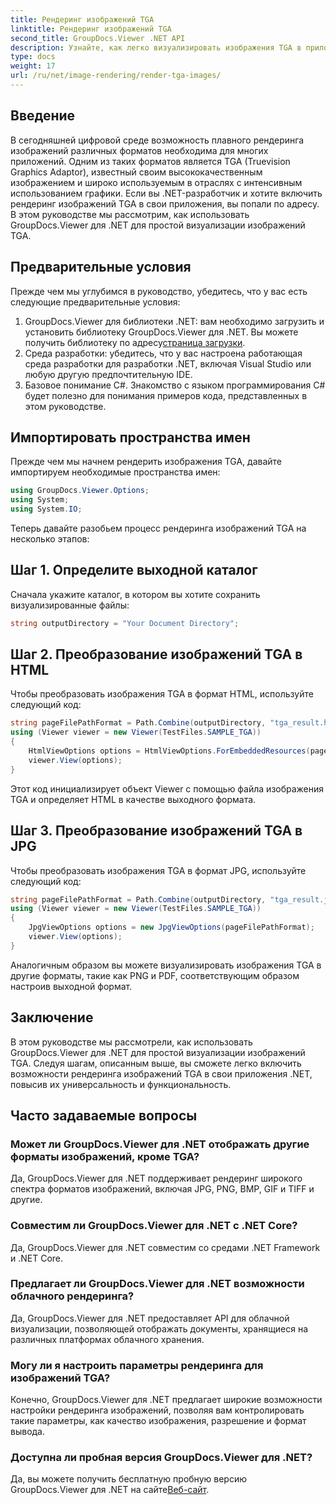 ```yaml
---
title: Рендеринг изображений TGA
linktitle: Рендеринг изображений TGA
second_title: GroupDocs.Viewer .NET API
description: Узнайте, как легко визуализировать изображения TGA в приложениях .NET с помощью GroupDocs.Viewer. Расширьте свои возможности рендеринга изображений.
type: docs
weight: 17
url: /ru/net/image-rendering/render-tga-images/
---
```

## Введение
В сегодняшней цифровой среде возможность плавного рендеринга изображений различных форматов необходима для многих приложений. Одним из таких форматов является TGA (Truevision Graphics Adaptor), известный своим высококачественным изображением и широко используемым в отраслях с интенсивным использованием графики. Если вы .NET-разработчик и хотите включить рендеринг изображений TGA в свои приложения, вы попали по адресу. В этом руководстве мы рассмотрим, как использовать GroupDocs.Viewer для .NET для простой визуализации изображений TGA.
## Предварительные условия
Прежде чем мы углубимся в руководство, убедитесь, что у вас есть следующие предварительные условия:
1.  GroupDocs.Viewer для библиотеки .NET: вам необходимо загрузить и установить библиотеку GroupDocs.Viewer для .NET. Вы можете получить библиотеку по адресу[страница загрузки](https://releases.groupdocs.com/viewer/net/).
2. Среда разработки: убедитесь, что у вас настроена работающая среда разработки для разработки .NET, включая Visual Studio или любую другую предпочтительную IDE.
3. Базовое понимание C#. Знакомство с языком программирования C# будет полезно для понимания примеров кода, представленных в этом руководстве.

## Импортировать пространства имен
Прежде чем мы начнем рендерить изображения TGA, давайте импортируем необходимые пространства имен:
```csharp
using GroupDocs.Viewer.Options;
using System;
using System.IO;
```
Теперь давайте разобьем процесс рендеринга изображений TGA на несколько этапов:
## Шаг 1. Определите выходной каталог
Сначала укажите каталог, в котором вы хотите сохранить визуализированные файлы:
```csharp
string outputDirectory = "Your Document Directory";
```
## Шаг 2. Преобразование изображений TGA в HTML
Чтобы преобразовать изображения TGA в формат HTML, используйте следующий код:
```csharp
string pageFilePathFormat = Path.Combine(outputDirectory, "tga_result.html");
using (Viewer viewer = new Viewer(TestFiles.SAMPLE_TGA))
{
    HtmlViewOptions options = HtmlViewOptions.ForEmbeddedResources(pageFilePathFormat);
    viewer.View(options);
}
```
Этот код инициализирует объект Viewer с помощью файла изображения TGA и определяет HTML в качестве выходного формата.
## Шаг 3. Преобразование изображений TGA в JPG
Чтобы преобразовать изображения TGA в формат JPG, используйте следующий код:
```csharp
string pageFilePathFormat = Path.Combine(outputDirectory, "tga_result.jpg");
using (Viewer viewer = new Viewer(TestFiles.SAMPLE_TGA))
{
    JpgViewOptions options = new JpgViewOptions(pageFilePathFormat);
    viewer.View(options);
}
```
Аналогичным образом вы можете визуализировать изображения TGA в другие форматы, такие как PNG и PDF, соответствующим образом настроив выходной формат.

## Заключение
В этом руководстве мы рассмотрели, как использовать GroupDocs.Viewer для .NET для простой визуализации изображений TGA. Следуя шагам, описанным выше, вы сможете легко включить возможности рендеринга изображений TGA в свои приложения .NET, повысив их универсальность и функциональность.
## Часто задаваемые вопросы
### Может ли GroupDocs.Viewer для .NET отображать другие форматы изображений, кроме TGA?
Да, GroupDocs.Viewer для .NET поддерживает рендеринг широкого спектра форматов изображений, включая JPG, PNG, BMP, GIF и TIFF и другие.
### Совместим ли GroupDocs.Viewer для .NET с .NET Core?
Да, GroupDocs.Viewer для .NET совместим со средами .NET Framework и .NET Core.
### Предлагает ли GroupDocs.Viewer для .NET возможности облачного рендеринга?
Да, GroupDocs.Viewer для .NET предоставляет API для облачной визуализации, позволяющей отображать документы, хранящиеся на различных платформах облачного хранения.
### Могу ли я настроить параметры рендеринга для изображений TGA?
Конечно, GroupDocs.Viewer для .NET предлагает широкие возможности настройки рендеринга изображений, позволяя вам контролировать такие параметры, как качество изображения, разрешение и формат вывода.
### Доступна ли пробная версия GroupDocs.Viewer для .NET?
 Да, вы можете получить бесплатную пробную версию GroupDocs.Viewer для .NET на сайте[Веб-сайт](https://releases.groupdocs.com/).